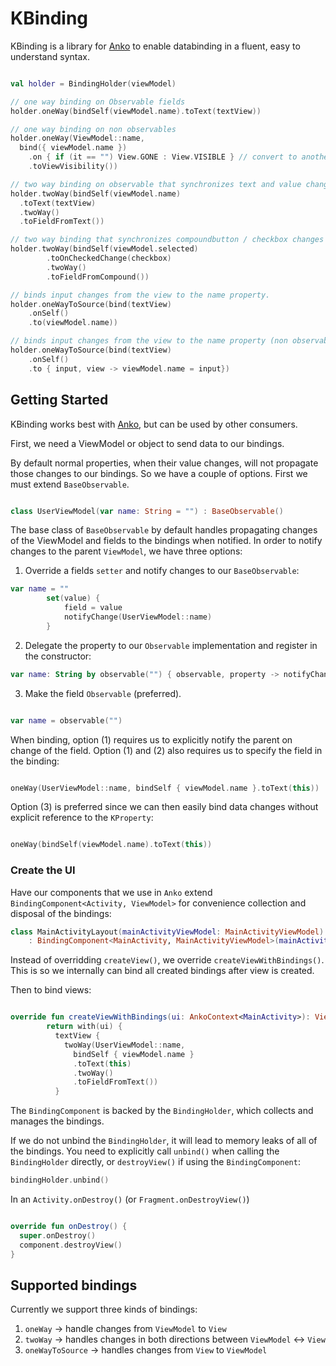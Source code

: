 # KBinding

KBinding is a library for [Anko](https://github.com/Kotlin/anko) to enable databinding in a fluent, easy to understand syntax.

```kotlin

val holder = BindingHolder(viewModel)

// one way binding on Observable fields
holder.oneWay(bindSelf(viewModel.name).toText(textView))

// one way binding on non observables
holder.oneWay(ViewModel::name,
  bind({ viewModel.name })
    .on { if (it == "") View.GONE : View.VISIBLE } // convert to another type
    .toViewVisibility())

// two way binding on observable that synchronizes text and value changes.
holder.twoWay(bindSelf(viewModel.name)
  .toText(textView)
  .twoWay()
  .toFieldFromText())

// two way binding that synchronizes compoundbutton / checkbox changes
holder.twoWay(bindSelf(viewModel.selected)
        .toOnCheckedChange(checkbox)
        .twoWay()
        .toFieldFromCompound())

// binds input changes from the view to the name property.
holder.oneWayToSource(bind(textView)
    .onSelf()
    .to(viewModel.name))

// binds input changes from the view to the name property (non observable).
holder.oneWayToSource(bind(textView)
    .onSelf()
    .to { input, view -> viewModel.name = input})

```

## Getting Started

KBinding works best with [Anko](https://github.com/Kotlin/anko), but can be used by other consumers.

First, we need a ViewModel or object to send data to our bindings.

By default normal properties, when their value changes, will not propagate those changes
to our bindings. So we have a couple of options. First we must extend `BaseObservable`.

```kotlin

class UserViewModel(var name: String = "") : BaseObservable()

```

The base class of `BaseObservable` by default handles propagating changes of the ViewModel
 and fields to the bindings when notified. In order to notify changes to the parent `ViewModel`,
 we have three options:

  1. Override a fields `setter` and notify changes to our `BaseObservable`:

```kotlin
var name = ""
        set(value) {
            field = value
            notifyChange(UserViewModel::name)
        }

```
  2. Delegate the property to our `Observable` implementation and register in the constructor:

```kotlin
var name: String by observable("") { observable, property -> notifyChange(property) }

```
  3. Make the field `Observable` (preferred).

```kotlin

var name = observable("")

```

When binding, option (1) requires us to explicitly notify the parent on change of the field.
Option (1) and (2) also requires us to specify the field in the binding:
```kotlin

oneWay(UserViewModel::name, bindSelf { viewModel.name }.toText(this))

```

Option (3) is preferred since we can then easily bind data changes without explicit reference
to the `KProperty`:

```kotlin

oneWay(bindSelf(viewModel.name).toText(this))

```

### Create the UI

Have our components that we use in `Anko` extend `BindingComponent<Activity, ViewModel>` for convenience collection and disposal of the bindings:

```kotlin
class MainActivityLayout(mainActivityViewModel: MainActivityViewModel)
    : BindingComponent<MainActivity, MainActivityViewModel>(mainActivityViewModel) {
```

Instead of overridding `createView()`, we override `createViewWithBindings()`. This is
so we internally can bind all created bindings after view is created.

Then to bind views:

```kotlin

override fun createViewWithBindings(ui: AnkoContext<MainActivity>): View {
        return with(ui) {
          textView {
            twoWay(UserViewModel::name,
              bindSelf { viewModel.name }
              .toText(this)
              .twoWay()
              .toFieldFromText())
          }

```

The `BindingComponent` is backed by the `BindingHolder`, which collects and manages
the bindings.

If we do not unbind the `BindingHolder`, it will lead to memory leaks of all of the bindings. You need to explicitly call `unbind()` when calling the `BindingHolder` directly, or `destroyView()` if using the `BindingComponent`:

```kotlin
bindingHolder.unbind()

```

In an `Activity.onDestroy()` (or `Fragment.onDestroyView()`)

```kotlin

override fun onDestroy() {
  super.onDestroy()
  component.destroyView()
}

```

## Supported bindings

Currently we support three kinds of bindings:
  1. `oneWay` -> handle changes from `ViewModel` to `View`
  2. `twoWay` -> handles changes in both directions between `ViewModel` <-> `View`
  3. `oneWayToSource` -> handles changes from `View` to `ViewModel`

